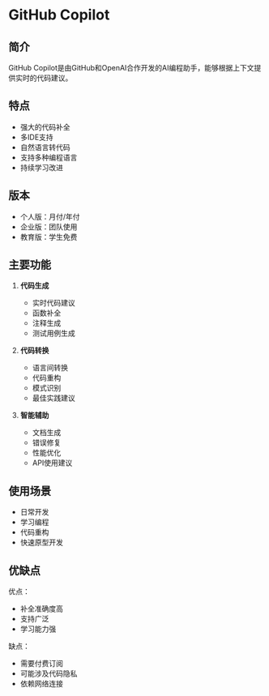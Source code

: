 # GitHub Copilot

## 简介
GitHub Copilot是由GitHub和OpenAI合作开发的AI编程助手，能够根据上下文提供实时的代码建议。

## 特点
- 强大的代码补全
- 多IDE支持
- 自然语言转代码
- 支持多种编程语言
- 持续学习改进

## 版本
- 个人版：月付/年付
- 企业版：团队使用
- 教育版：学生免费

## 主要功能
1. **代码生成**
   - 实时代码建议
   - 函数补全
   - 注释生成
   - 测试用例生成

2. **代码转换**
   - 语言间转换
   - 代码重构
   - 模式识别
   - 最佳实践建议

3. **智能辅助**
   - 文档生成
   - 错误修复
   - 性能优化
   - API使用建议

## 使用场景
- 日常开发
- 学习编程
- 代码重构
- 快速原型开发

## 优缺点
优点：
- 补全准确度高
- 支持广泛
- 学习能力强

缺点：
- 需要付费订阅
- 可能涉及代码隐私
- 依赖网络连接 